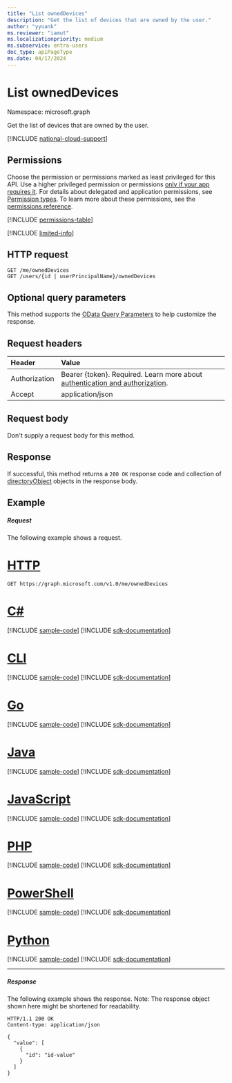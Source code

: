 ```yaml
---
title: "List ownedDevices"
description: "Get the list of devices that are owned by the user."
author: "yyuank"
ms.reviewer: "iamut"
ms.localizationpriority: medium
ms.subservice: entra-users
doc_type: apiPageType
ms.date: 04/17/2024
---
```


# List ownedDevices

Namespace: microsoft.graph

Get the list of devices that are owned by the user.

[!INCLUDE [national-cloud-support](../../includes/all-clouds.md)]

## Permissions
Choose the permission or permissions marked as least privileged for this API. Use a higher privileged permission or permissions [only if your app requires it](/graph/permissions-overview#best-practices-for-using-microsoft-graph-permissions). For details about delegated and application permissions, see [Permission types](/graph/permissions-overview#permission-types). To learn more about these permissions, see the [permissions reference](/graph/permissions-reference).

<!-- { "blockType": "permissions", "name": "user_list_owneddevices" } -->
[!INCLUDE [permissions-table](../includes/permissions/user-list-owneddevices-permissions.md)]

[!INCLUDE [limited-info](../../includes/limited-info.md)]

## HTTP request
<!-- { "blockType": "ignored" } -->
```http
GET /me/ownedDevices
GET /users/{id | userPrincipalName}/ownedDevices
```
## Optional query parameters
This method supports the [OData Query Parameters](/graph/query-parameters) to help customize the response.
## Request headers
| Header       | Value |
|:---------------|:--------|
|Authorization|Bearer {token}. Required. Learn more about [authentication and authorization](/graph/auth/auth-concepts).|
| Accept  | application/json|

## Request body
Don't supply a request body for this method.

## Response

If successful, this method returns a `200 OK` response code and collection of [directoryObject](../resources/directoryobject.md) objects in the response body.
## Example
##### Request
The following example shows a request.

# [HTTP](#tab/http)
<!-- {
  "blockType": "request",
  "name": "get_owneddevices"
}-->
```msgraph-interactive
GET https://graph.microsoft.com/v1.0/me/ownedDevices
```

# [C#](#tab/csharp)
[!INCLUDE [sample-code](../includes/snippets/csharp/get-owneddevices-csharp-snippets.md)]
[!INCLUDE [sdk-documentation](../includes/snippets/snippets-sdk-documentation-link.md)]

# [CLI](#tab/cli)
[!INCLUDE [sample-code](../includes/snippets/cli/get-owneddevices-cli-snippets.md)]
[!INCLUDE [sdk-documentation](../includes/snippets/snippets-sdk-documentation-link.md)]

# [Go](#tab/go)
[!INCLUDE [sample-code](../includes/snippets/go/get-owneddevices-go-snippets.md)]
[!INCLUDE [sdk-documentation](../includes/snippets/snippets-sdk-documentation-link.md)]

# [Java](#tab/java)
[!INCLUDE [sample-code](../includes/snippets/java/get-owneddevices-java-snippets.md)]
[!INCLUDE [sdk-documentation](../includes/snippets/snippets-sdk-documentation-link.md)]

# [JavaScript](#tab/javascript)
[!INCLUDE [sample-code](../includes/snippets/javascript/get-owneddevices-javascript-snippets.md)]
[!INCLUDE [sdk-documentation](../includes/snippets/snippets-sdk-documentation-link.md)]

# [PHP](#tab/php)
[!INCLUDE [sample-code](../includes/snippets/php/get-owneddevices-php-snippets.md)]
[!INCLUDE [sdk-documentation](../includes/snippets/snippets-sdk-documentation-link.md)]

# [PowerShell](#tab/powershell)
[!INCLUDE [sample-code](../includes/snippets/powershell/get-owneddevices-powershell-snippets.md)]
[!INCLUDE [sdk-documentation](../includes/snippets/snippets-sdk-documentation-link.md)]

# [Python](#tab/python)
[!INCLUDE [sample-code](../includes/snippets/python/get-owneddevices-python-snippets.md)]
[!INCLUDE [sdk-documentation](../includes/snippets/snippets-sdk-documentation-link.md)]

---

##### Response
The following example shows the response. Note: The response object shown here might be shortened for readability.
<!-- {
  "blockType": "response",
  "truncated": true,
  "@odata.type": "microsoft.graph.directoryObject",
  "isCollection": true
} -->
```http
HTTP/1.1 200 OK
Content-type: application/json

{
  "value": [
    {
      "id": "id-value"
    }
  ]
}
```

<!-- uuid: 8fcb5dbc-d5aa-4681-8e31-b001d5168d79
2015-10-25 14:57:30 UTC -->
<!-- {
  "type": "#page.annotation",
  "description": "List ownedDevices",
  "keywords": "",
  "section": "documentation",
  "tocPath": "",
  "suppressions": [
  ]
}-->
